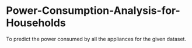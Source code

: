 # Power-Consumption-Analysis-for-Households
To predict the power consumed by all the appliances for the given dataset.
